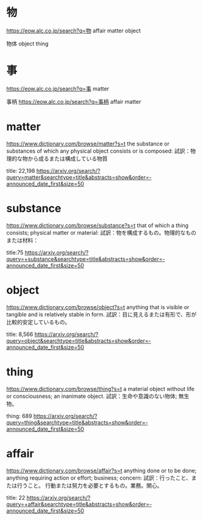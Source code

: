 # 物
https://eow.alc.co.jp/search?q=物
affair
matter
object

物体
object
thing

# 事
https://eow.alc.co.jp/search?q=事
matter

事柄
https://eow.alc.co.jp/search?q=事柄
affair
matter

# matter
https://www.dictionary.com/browse/matter?s=t
the substance or substances of which any physical object consists or is composed:
試訳：物理的な物から成るまたは構成している物質

title: 22,198
https://arxiv.org/search/?query=matter&searchtype=title&abstracts=show&order=-announced_date_first&size=50

# substance
https://www.dictionary.com/browse/substance?s=t
that of which a thing consists; physical matter or material:
試訳：物を構成するもの。物理的なものまたは材料：

title:75
https://arxiv.org/search/?query=+substance&searchtype=title&abstracts=show&order=-announced_date_first&size=50

# object
https://www.dictionary.com/browse/object?s=t
anything that is visible or tangible and is relatively stable in form.
試訳：目に見えるまたは有形で、形が比較的安定しているもの。

title: 8,566
https://arxiv.org/search/?query=object&searchtype=title&abstracts=show&order=-announced_date_first&size=50

# thing
https://www.dictionary.com/browse/thing?s=t
a material object without life or consciousness; an inanimate object.
試訳：生命や意識のない物体; 無生物。

thing: 689
https://arxiv.org/search/?query=thing&searchtype=title&abstracts=show&order=-announced_date_first&size=50

# affair
https://www.dictionary.com/browse/affair?s=t
anything done or to be done; anything requiring action or effort; business; concern:
試訳：行ったこと、または行うこと。 行動または努力を必要とするもの。業務。関心。

title: 22
https://arxiv.org/search/?query=+affair&searchtype=title&abstracts=show&order=-announced_date_first&size=50


